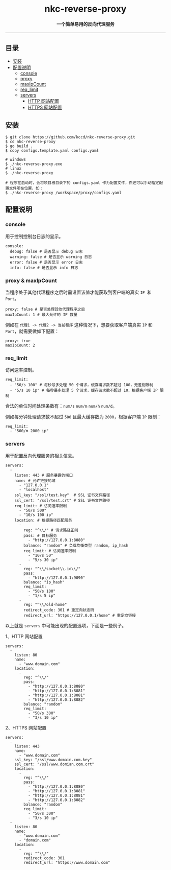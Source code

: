 <h1 align="center" style="align-content: center">nkc-reverse-proxy</h1> 
<h4 align="center" style="align-content: center">一个简单易用的反向代理服务</h4>


---

## 目录
+ [安装](#install)
+ [配置说明](#configs)
  + [console](#configs_console)
  + [proxy](#configs_proxy)
  + [maxIpCount](#configs_proxy)
  + [req_limit](#configs_req_limit)
  + [servers](#configs_servers) 
    + [HTTP 网站配置](#configs_servers_http)
    + [HTTPS 网站配置](#configs_servers_https)
  
## <span id="install">安装</span>

```
$ git clone https://github.com/kccd/nkc-reverse-proxy.git
$ cd nkc-reverse-proxy
$ go build .
$ copy configs.template.yaml configs.yaml

# windows
$ ./nkc-reverse-proxy.exe
# linux
$ ./nkc-reverse-proxy

# 程序在启动时，会将项目根目录下的 configs.yaml 作为配置文件，你还可以手动指定配置文件所在位置，如：
$ ./nkc-reverse-proxy /workspace/proxy/configs.yaml
```

## <span id="configs">配置说明</span>

### <span id="configs_console">console</span>

用于控制控制台日志的显示。

```
console:
  debug: false # 是否显示 debug 日志  
  warning: false # 是否显示 warning 日志
  error: false # 是否显示 error 日志
  info: false # 是否显示 info 日志
```

### <span id="configs_proxy">proxy & maxIpCount</span>

当程序处于其他代理程序之后时需设置该值才能获取到客户端的真实 `IP `和 `Port`。

```
proxy: false # 是否处理其他代理程序之后
maxIpCount: 1 # 最大允许的 IP 数量
```
例如在 ` 代理1 -> 代理2 -> 当前程序 ` 这种情况下，想要获取客户端真实 `IP` 和 `Port`，就需要做如下配置：
```
proxy: true
maxIpCount: 2
```

### <span id="configs_req_limit">req_limit</span>

访问速率控制。

```
req_limit:
  - "50/s 100" # 每秒最多处理 50 个请求，缓存请求数不超过 100，无差别限制
  - "5/s 10 ip" # 每秒最多处理 5 个请求，缓存请求数不超过 10，根据客户端 IP 限制
```

合法的单位时间处理条数有：`num/s` `num/m` `num/h` `num/d`。

例如每分钟处理请求数不超过 `500` 且最大缓存数为 `2000`，根据客户端 `IP` 限制：
```
req_limit: 
  - "500/m 2000 ip"
```

### <span id="configs_servers">servers</span>

用于配置反向代理服务的相关信息。

```
servers:
  -
    listen: 443 # 服务暴露的端口
    name: # 允许链接的域
      - "127.0.0.1"
      - "localhost"
    ssl_key: "/ssl/test.key"  # SSL 证书文件路径
    ssl_cert: "/ssl/test.crt" # SSL 证书文件路径
    req_limit: # 访问速率限制
      - "50/s 500" 
      - "10/s 100 ip"
    location: # 根据路径匹配服务
      -    
        reg: "^\\/" # 请求路径正则
        pass: # 目标服务
          - "http://127.0.0.1:8080"
        balance: "random" # 负载均衡类型 random, ip_hash
        req_limit: # 访问速率限制
          - "10/s 50"
          - "5/s 30 ip"
      - 
        reg: "^\\/socket\\.io\\/"
        pass: 
          - "http://127.0.0.1:9090"
        balance: "ip_hash"
        req_limit:
          - "50/s 100"
          - "1/s 5 ip"    
      -
        reg: "^\\/old-home"
        redirect_code: 301 # 重定向状态码
        redirect_url: "https://127.0.0.1/home" # 重定向链接
```

以上就是 `servers` 中可能出现的配置选项，下面是一些例子。

<span id="configs_servers_http">1、HTTP 网站配置</span>

```
servers:
  - 
    listen: 80
    name: 
      - "www.domain.com"
    location:
      -
        reg: "^\\/"
        pass: 
          - "http://127.0.0.1:8080"
          - "http://127.0.0.1:8081"
          - "http://127.0.0.1:8081"
          - "http://127.0.0.1:8082"
        balance: "random"   
        req_limit: 
          - "50/s 300"
          - "3/s 10 ip"
```

<span id="configs_servers_https">2、HTTPS 网站配置</span>

```
servers:
  - 
    listen: 443
    name: 
      - "www.domain.com"
    ssl_key: "/ssl/www.domain.com.key"
    ssl_cert: "/ssl/www.domian.com.crt"
    location:
      -
        reg: "^\\/"
        pass: 
          - "http://127.0.0.1:8080"
          - "http://127.0.0.1:8081"
          - "http://127.0.0.1:8081"
          - "http://127.0.0.1:8082"
        balance: "random"   
        req_limit: 
          - "50/s 300"
          - "3/s 10 ip"
  -
    listen: 80
    name: 
      - "www.domain.com"
      - "domain.com"        
    location:
      -
        reg: "^\\/"
        redirect_code: 301
        redirect_url: "https://www.domain.com"  
```